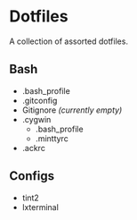 # Dotfiles

A collection of assorted dotfiles.

## Bash

- .bash_profile
- .gitconfig
- Gitignore *(currently empty)*
- .cygwin
  - .bash_profile
  - .minttyrc
- .ackrc

## Configs

- tint2
- lxterminal